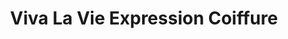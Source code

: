 ---
title: "Viva La Vie Expression Coiffure"
url: /avon/viva-la-vie-expression-coiffure/
shop: coiffeur
---